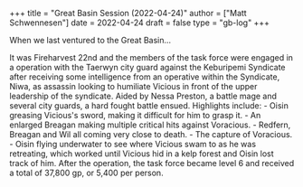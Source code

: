 +++
title = "Great Basin Session (2022-04-24)"
author = ["Matt Schwennesen"]
date = 2022-04-24
draft = false
type = "gb-log"
+++

When we last ventured to the Great Basin...

It was Fireharvest 22nd and the members of the task force were engaged
in a operation with the Taerwyn city guard against the Keburipemi
Syndicate after receiving some intelligence from an operative within the
Syndicate, Niwa, as assassin looking to humiliate Vicious in front of
the upper leadership of the syndicate. Aided by Nessa Preston, a battle
mage and several city guards, a hard fought battle ensued. Highlights
include: - Oisin greasing Vicious's sword, making it difficult for him
to grasp it. - An enlarged Breagan making multiple critical hits against
Voracious. - Redfern, Breagan and Wil all coming very close to death. -
The capture of Voracious. - Oisin flying underwater to see where Vicious
swam to as he was retreating, which worked until Vicious hid in a kelp
forest and Oisin lost track of him. After the operation, the task force
became level 6 and received a total of 37,800 gp, or 5,400 per person.
